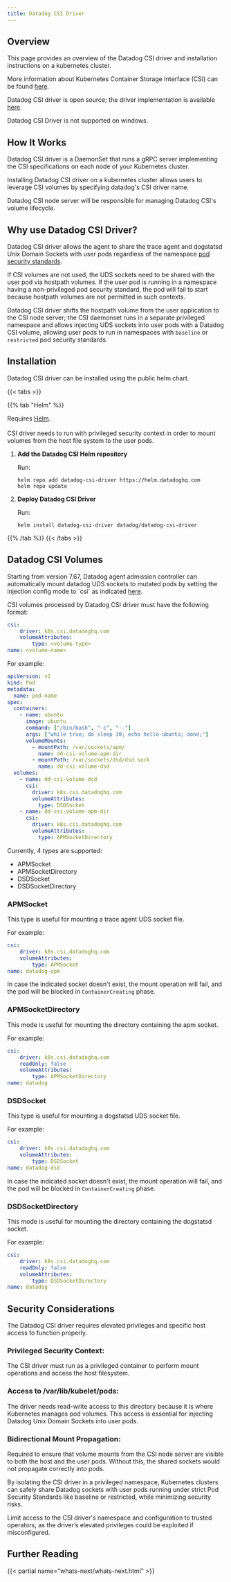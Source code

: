 ```yaml
---
title: Datadog CSI Driver
---
```


## Overview

This page provides an overview of the Datadog CSI driver and installation instructions on a kubernetes cluster.

More information about Kubernetes Container Storage Interface (CSI) can be found [here](https://kubernetes-csi.github.io/docs/introduction.html).

Datadog CSI driver is open source; the driver implementation is available [here](https://github.com/DataDog/datadog-csi-driver).

<div class="alert alert-info">
   Datadog CSI Driver is not supported on windows.
</div>

## How It Works

Datadog CSI driver is a DaemonSet that runs a gRPC server implementing the CSI specifications on each node of your Kubernetes cluster.

Installing Datadog CSI driver on a kubernetes cluster allows users to leverage CSI volumes by specifying datadog's CSI driver name.

Datadog CSI node server will be responsible for managing Datadog CSI's volume lifecycle.

## Why use Datadog CSI Driver?

Datadog CSI driver allows the agent to share the trace agent and dogstatsd Unix Domain Sockets with user pods regardless of the namespace [pod security standards](https://kubernetes.io/docs/concepts/security/pod-security-standards/).

If CSI volumes are not used, the UDS sockets need to be shared with the user pod via hostpath volumes. If the user pod is running in a namespace having a non-privileged pod security standard, the pod will fail to start because hostpath volumes are not permitted in such contexts.

Datadog CSI driver shifts the hostpath volume from the user application to the CSI node server; the CSI daemonset runs in a separate privileged namespace and allows injecting UDS sockets into user pods with a Datadog CSI volume, allowing user pods to run in namespaces with `baseline` or `restricted` pod security standards.

## Installation

Datadog CSI driver can be installed using the public helm chart.

{{< tabs >}}

{{% tab "Helm" %}}
<div class="alert alert-info">Requires <a href="https://helm.sh">Helm</a>.</div>

<br />

<div class="alert alert-info">
CSI driver needs to run with privileged security context in order to mount volumes from the host file system to the user pods.
</div>

1. **Add the Datadog CSI Helm repository**

   Run:
   ```shell
   helm repo add datadog-csi-driver https://helm.datadoghq.com
   helm repo update
   ```

2. **Deploy Datadog CSI Driver**

   Run:

   ```shell
   helm install datadog-csi-driver datadog/datadog-csi-driver
   ```

{{% /tab %}}
{{< /tabs >}}

## Datadog CSI Volumes

<div class="alert alert-info">
   Starting from version 7.67, Datadog agent admission controller can automatically mount datadog UDS sockets to mutated pods by setting the injection config mode to `csi` as indicated <a href="/containers/cluster_agent/admission_controller#configure-apm-and-dogstatsd-communication-mode">here</a>.
</div>

CSI volumes processed by Datadog CSI driver must have the following format:

```yaml
csi:
    driver: k8s.csi.datadoghq.com
    volumeAttributes:
        type: <volume-type>
name: <volume-name>
```


For example:

```yaml
apiVersion: v1
kind: Pod
metadata:
  name: pod-name
spec:
  containers:
    - name: ubuntu
      image: ubuntu
      command: ["/bin/bash", "-c", "--"]
      args: ["while true; do sleep 30; echo hello-ubuntu; done;"]
      volumeMounts:
        - mountPath: /var/sockets/apm/
          name: dd-csi-volume-apm-dir
        - mountPath: /var/sockets/dsd/dsd.sock
          name: dd-csi-volume-dsd
  volumes:
    - name: dd-csi-volume-dsd
      csi:
        driver: k8s.csi.datadoghq.com
        volumeAttributes:
          type: DSDSocket
    - name: dd-csi-volume-apm-dir
      csi:
        driver: k8s.csi.datadoghq.com
        volumeAttributes:
          type: APMSocketDirectory
```

Currently, 4 types are supported:
* APMSocket
* APMSocketDirectory
* DSDSocket
* DSDSocketDirectory

### APMSocket

This type is useful for mounting a trace agent UDS socket file.

For example:

```yaml
csi:
    driver: k8s.csi.datadoghq.com
    volumeAttributes:
        type: APMSocket
name: datadog-apm
```

In case the indicated socket doesn't exist, the mount operation will fail, and the pod will be blocked in `ContainerCreating` phase.

### APMSocketDirectory

This mode is useful for mounting the directory containing the apm socket.

For example:

```yaml
csi:
    driver: k8s.csi.datadoghq.com
    readOnly: false
    volumeAttributes:
        type: APMSocketDirectory
name: datadog
```

### DSDSocket

This type is useful for mounting a dogstatsd UDS socket file.

For example:

```yaml
csi:
    driver: k8s.csi.datadoghq.com
    volumeAttributes:
        type: DSDSocket
name: datadog-dsd
```

In case the indicated socket doesn't exist, the mount operation will fail, and the pod will be blocked in `ContainerCreating` phase.

### DSDSocketDirectory

This mode is useful for mounting the directory containing the dogstatsd socket.

For example:

```yaml
csi:
    driver: k8s.csi.datadoghq.com
    readOnly: false
    volumeAttributes:
        type: DSDSocketDirectory
name: datadog
```

## Security Considerations

The Datadog CSI driver requires elevated privileges and specific host access to function properly.

### Privileged Security Context:
The CSI driver must run as a privileged container to perform mount operations and access the host filesystem.

### Access to /var/lib/kubelet/pods:
The driver needs read-write access to this directory because it is where Kubernetes manages pod volumes. This access is essential for injecting Datadog Unix Domain Sockets into user pods.

### Bidirectional Mount Propagation:
Required to ensure that volume mounts from the CSI node server are visible to both the host and the user pods. Without this, the shared sockets would not propagate correctly into pods.

By isolating the CSI driver in a privileged namespace, Kubernetes clusters can safely share Datadog sockets with user pods running under strict Pod Security Standards like baseline or restricted, while minimizing security risks.

<div class="alert alert-info">
   Limit access to the CSI driver's namespace and configuration to trusted operators, as the driver’s elevated privileges could be exploited if misconfigured.
</div>

## Further Reading

{{< partial name="whats-next/whats-next.html" >}}

[1]: https://github.com/DataDog/datadog-csi-driver
[2]: https://hub.docker.com/r/datadog/csi-driver
